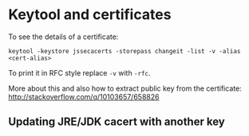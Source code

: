 # Keytool and certificates

To see the details of a certificate:

```
keytool -keystore jssecacerts -storepass changeit -list -v -alias <cert-alias>
```

To print it in RFC style replace `-v` with `-rfc`.

More about this and also how to extract public key from the certificate:
http://stackoverflow.com/q/10103657/658826


## Updating JRE/JDK cacert with another key